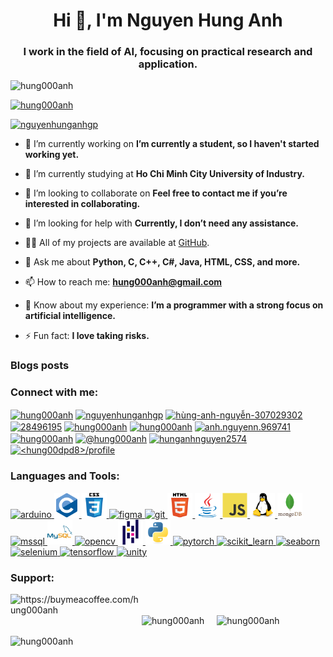<h1 align="center">Hi 👋, I'm Nguyen Hung Anh</h1>
<h3 align="center">I work in the field of AI, focusing on practical research and application.</h3>

<p align="left"> <img src="https://komarev.com/ghpvc/?username=hung000anh&label=Profile%20views&color=0e75b6&style=flat" alt="hung000anh" /> </p>

<p align="left"> <a href="https://github.com/ryo-ma/github-profile-trophy"><img src="https://github-profile-trophy.vercel.app/?username=hung000anh" alt="hung000anh" /></a> </p>

<p align="left"> <a href="https://twitter.com/nguyenhunganhgp" target="blank"><img src="https://img.shields.io/twitter/follow/nguyenhunganhgp?logo=twitter&style=for-the-badge" alt="nguyenhunganhgp" /></a> </p>

- 🔭 I’m currently working on **I’m currently a student, so I haven't started working yet.**  

- 🌱 I’m currently studying at **Ho Chi Minh City University of Industry.**  

- 👯 I’m looking to collaborate on **Feel free to contact me if you’re interested in collaborating.**  

- 🤝 I’m looking for help with **Currently, I don’t need any assistance.**  

- 👨‍💻 All of my projects are available at [GitHub](https://github.com/Hung000anh?tab=repositories).  

- 💬 Ask me about **Python, C, C++, C#, Java, HTML, CSS, and more.**  

- 📫 How to reach me: **hung000anh@gmail.com**  

- 📄 Know about my experience: **I’m a programmer with a strong focus on artificial intelligence.**  

- ⚡ Fun fact: **I love taking risks.**  

### Blogs posts
<!-- BLOG-POST-LIST:START -->
<!-- BLOG-POST-LIST:END -->

<h3 align="left">Connect with me:</h3>
<p align="left">
<a href="https://dev.to/hung000anh" target="blank"><img align="center" src="https://raw.githubusercontent.com/rahuldkjain/github-profile-readme-generator/master/src/images/icons/Social/devto.svg" alt="hung000anh" height="30" width="40" /></a>
<a href="https://twitter.com/nguyenhunganhgp" target="blank"><img align="center" src="https://raw.githubusercontent.com/rahuldkjain/github-profile-readme-generator/master/src/images/icons/Social/twitter.svg" alt="nguyenhunganhgp" height="30" width="40" /></a>
<a href="https://linkedin.com/in/hùng-anh-nguyễn-307029302" target="blank"><img align="center" src="https://raw.githubusercontent.com/rahuldkjain/github-profile-readme-generator/master/src/images/icons/Social/linked-in-alt.svg" alt="hùng-anh-nguyễn-307029302" height="30" width="40" /></a>
<a href="https://stackoverflow.com/users/28496195" target="blank"><img align="center" src="https://raw.githubusercontent.com/rahuldkjain/github-profile-readme-generator/master/src/images/icons/Social/stack-overflow.svg" alt="28496195" height="30" width="40" /></a>
<a href="https://codesandbox.com/hung000anh" target="blank"><img align="center" src="https://raw.githubusercontent.com/rahuldkjain/github-profile-readme-generator/master/src/images/icons/Social/codesandbox.svg" alt="hung000anh" height="30" width="40" /></a>
<a href="https://kaggle.com/hung000anh" target="blank"><img align="center" src="https://raw.githubusercontent.com/rahuldkjain/github-profile-readme-generator/master/src/images/icons/Social/kaggle.svg" alt="hung000anh" height="30" width="40" /></a>
<a href="https://fb.com/anh.nguyenn.969741" target="blank"><img align="center" src="https://raw.githubusercontent.com/rahuldkjain/github-profile-readme-generator/master/src/images/icons/Social/facebook.svg" alt="anh.nguyenn.969741" height="30" width="40" /></a>
<a href="https://instagram.com/hung000anh" target="blank"><img align="center" src="https://raw.githubusercontent.com/rahuldkjain/github-profile-readme-generator/master/src/images/icons/Social/instagram.svg" alt="hung000anh" height="30" width="40" /></a>
<a href="https://medium.com/@hung000anh" target="blank"><img align="center" src="https://raw.githubusercontent.com/rahuldkjain/github-profile-readme-generator/master/src/images/icons/Social/medium.svg" alt="@hung000anh" height="30" width="40" /></a>
<a href="https://www.youtube.com/c/hunganhnguyen2574" target="blank"><img align="center" src="https://raw.githubusercontent.com/rahuldkjain/github-profile-readme-generator/master/src/images/icons/Social/youtube.svg" alt="hunganhnguyen2574" height="30" width="40" /></a>
<a href="https://auth.geeksforgeeks.org/user/<hung00dpd8>/profile" target="blank"><img align="center" src="https://raw.githubusercontent.com/rahuldkjain/github-profile-readme-generator/master/src/images/icons/Social/geeks-for-geeks.svg" alt="<hung00dpd8>/profile" height="30" width="40" /></a>
</p>

<h3 align="left">Languages and Tools:</h3>
<p align="left"> <a href="https://www.arduino.cc/" target="_blank" rel="noreferrer"> <img src="https://cdn.worldvectorlogo.com/logos/arduino-1.svg" alt="arduino" width="40" height="40"/> </a> <a href="https://www.cprogramming.com/" target="_blank" rel="noreferrer"> <img src="https://raw.githubusercontent.com/devicons/devicon/master/icons/c/c-original.svg" alt="c" width="40" height="40"/> </a> <a href="https://www.w3schools.com/css/" target="_blank" rel="noreferrer"> <img src="https://raw.githubusercontent.com/devicons/devicon/master/icons/css3/css3-original-wordmark.svg" alt="css3" width="40" height="40"/> </a> <a href="https://www.figma.com/" target="_blank" rel="noreferrer"> <img src="https://www.vectorlogo.zone/logos/figma/figma-icon.svg" alt="figma" width="40" height="40"/> </a> <a href="https://git-scm.com/" target="_blank" rel="noreferrer"> <img src="https://www.vectorlogo.zone/logos/git-scm/git-scm-icon.svg" alt="git" width="40" height="40"/> </a> <a href="https://www.w3.org/html/" target="_blank" rel="noreferrer"> <img src="https://raw.githubusercontent.com/devicons/devicon/master/icons/html5/html5-original-wordmark.svg" alt="html5" width="40" height="40"/> </a> <a href="https://www.java.com" target="_blank" rel="noreferrer"> <img src="https://raw.githubusercontent.com/devicons/devicon/master/icons/java/java-original.svg" alt="java" width="40" height="40"/> </a> <a href="https://developer.mozilla.org/en-US/docs/Web/JavaScript" target="_blank" rel="noreferrer"> <img src="https://raw.githubusercontent.com/devicons/devicon/master/icons/javascript/javascript-original.svg" alt="javascript" width="40" height="40"/> </a> <a href="https://www.linux.org/" target="_blank" rel="noreferrer"> <img src="https://raw.githubusercontent.com/devicons/devicon/master/icons/linux/linux-original.svg" alt="linux" width="40" height="40"/> </a> <a href="https://www.mongodb.com/" target="_blank" rel="noreferrer"> <img src="https://raw.githubusercontent.com/devicons/devicon/master/icons/mongodb/mongodb-original-wordmark.svg" alt="mongodb" width="40" height="40"/> </a> <a href="https://www.microsoft.com/en-us/sql-server" target="_blank" rel="noreferrer"> <img src="https://www.svgrepo.com/show/303229/microsoft-sql-server-logo.svg" alt="mssql" width="40" height="40"/> </a> <a href="https://www.mysql.com/" target="_blank" rel="noreferrer"> <img src="https://raw.githubusercontent.com/devicons/devicon/master/icons/mysql/mysql-original-wordmark.svg" alt="mysql" width="40" height="40"/> </a> <a href="https://opencv.org/" target="_blank" rel="noreferrer"> <img src="https://www.vectorlogo.zone/logos/opencv/opencv-icon.svg" alt="opencv" width="40" height="40"/> </a> <a href="https://pandas.pydata.org/" target="_blank" rel="noreferrer"> <img src="https://raw.githubusercontent.com/devicons/devicon/2ae2a900d2f041da66e950e4d48052658d850630/icons/pandas/pandas-original.svg" alt="pandas" width="40" height="40"/> </a> <a href="https://www.python.org" target="_blank" rel="noreferrer"> <img src="https://raw.githubusercontent.com/devicons/devicon/master/icons/python/python-original.svg" alt="python" width="40" height="40"/> </a> <a href="https://pytorch.org/" target="_blank" rel="noreferrer"> <img src="https://www.vectorlogo.zone/logos/pytorch/pytorch-icon.svg" alt="pytorch" width="40" height="40"/> </a> <a href="https://scikit-learn.org/" target="_blank" rel="noreferrer"> <img src="https://upload.wikimedia.org/wikipedia/commons/0/05/Scikit_learn_logo_small.svg" alt="scikit_learn" width="40" height="40"/> </a> <a href="https://seaborn.pydata.org/" target="_blank" rel="noreferrer"> <img src="https://seaborn.pydata.org/_images/logo-mark-lightbg.svg" alt="seaborn" width="40" height="40"/> </a> <a href="https://www.selenium.dev" target="_blank" rel="noreferrer"> <img src="https://raw.githubusercontent.com/detain/svg-logos/780f25886640cef088af994181646db2f6b1a3f8/svg/selenium-logo.svg" alt="selenium" width="40" height="40"/> </a> <a href="https://www.tensorflow.org" target="_blank" rel="noreferrer"> <img src="https://www.vectorlogo.zone/logos/tensorflow/tensorflow-icon.svg" alt="tensorflow" width="40" height="40"/> </a> <a href="https://unity.com/" target="_blank" rel="noreferrer"> <img src="https://www.vectorlogo.zone/logos/unity3d/unity3d-icon.svg" alt="unity" width="40" height="40"/> </a> </p>

<h3 align="left">Support:</h3>
<p><a href="https://www.buymeacoffee.com/https://buymeacoffee.com/hung000anh"> <img align="left" src="https://cdn.buymeacoffee.com/buttons/v2/default-yellow.png" height="50" width="210" alt="https://buymeacoffee.com/hung000anh" /></a></p><br><br>

<div style="display: flex; align-items: flex-start; gap: 20px;">
  <img src="https://github-readme-stats.vercel.app/api/top-langs?username=hung000anh&show_icons=true&locale=en&layout=compact" alt="hung000anh" />
  <img src="https://github-readme-stats.vercel.app/api?username=hung000anh&show_icons=true&locale=en" alt="hung000anh" />
</div>

<p><img align="center" src="https://github-readme-streak-stats.herokuapp.com/?user=hung000anh&" alt="hung000anh" /></p>
